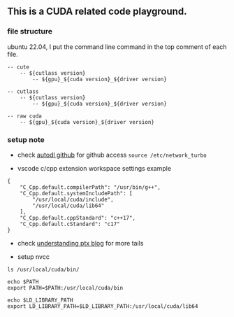 ## This is a CUDA related code playground.

### file structure

ubuntu 22.04, I put the command line command in the top comment of each file.

```
-- cute
    -- ${cutlass version}
        -- ${gpu}_${cuda version}_${driver version}

-- cutlass
    -- ${cutlass version}
        -- ${gpu}_${cuda version}_${driver version}

-- raw cuda
    -- ${gpu}_${cuda version}_${driver version}
```

### setup note

- check [autodl github](https://www.autodl.com/docs/network_turbo/) for github access `source /etc/network_turbo`

- vscode c/cpp extension workspace settings example

```
{
    "C_Cpp.default.compilerPath": "/usr/bin/g++",
    "C_Cpp.default.systemIncludePath": [
        "/usr/local/cuda/include",
        "/usr/local/cuda/lib64"
    ],
    "C_Cpp.default.cppStandard": "c++17",
    "C_Cpp.default.cStandard": "c17"
}
```

- check [understanding ptx blog](https://developer.nvidia.com/blog/understanding-ptx-the-assembly-language-of-cuda-gpu-computing/) for more tails

- setup nvcc

```
ls /usr/local/cuda/bin/

echo $PATH
export PATH=$PATH:/usr/local/cuda/bin

echo $LD_LIBRARY_PATH
export LD_LIBRARY_PATH=$LD_LIBRARY_PATH:/usr/local/cuda/lib64
```